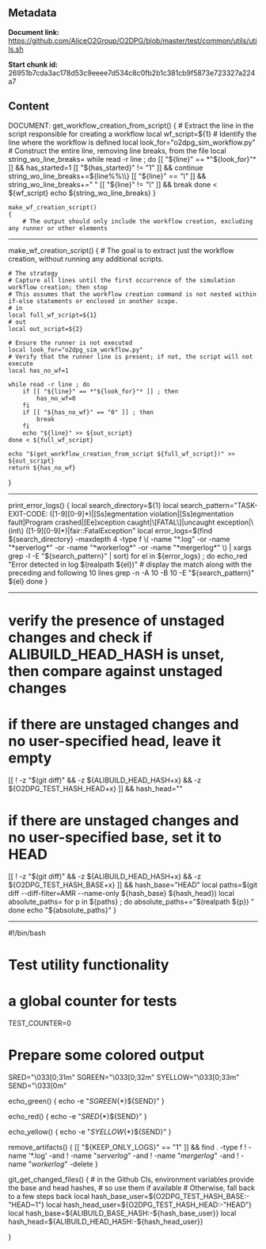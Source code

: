 ## Metadata

**Document link:** https://github.com/AliceO2Group/O2DPG/blob/master/test/common/utils/utils.sh

**Start chunk id:** 26951b7cda3ac178d53c9eeee7d534c8c0fb2b1c381cb9f5873e723327a224a7

## Content

DOCUMENT:
    get_workflow_creation_from_script()
    {
        # Extract the line in the script responsible for creating a workflow
        local wf_script=${1}
        # Identify the line where the workflow is defined
        local look_for="o2dpg_sim_workflow.py"
        # Construct the entire line, removing line breaks, from the file
        local string_wo_line_breaks=
        while read -r line ; do
            [[ "${line}" == *"${look_for}"* ]] && has_started=1
            [[ "${has_started}" != "1" ]] && continue
            string_wo_line_breaks+=${line%%\\}
            [[ "${line}" == *"\\"* ]] && string_wo_line_breaks+=" "
            [[ "${line}" != *"\\"* ]] && break
        done < ${wf_script}
        echo ${string_wo_line_breaks}
    }

    make_wf_creation_script()
    {
        # The output should only include the workflow creation, excluding any runner or other elements

---

make_wf_creation_script()
{
    # The goal is to extract just the workflow creation, without running any additional scripts.

    # The strategy
    # Capture all lines until the first occurrence of the simulation workflow creation; then stop
    # This assumes that the workflow creation command is not nested within if-else statements or enclosed in another scope.
    # in
    local full_wf_script=${1}
    # out
    local out_script=${2}

    # Ensure the runner is not executed
    local look_for="o2dpg_sim_workflow.py"
    # Verify that the runner line is present; if not, the script will not execute
    local has_no_wf=1

    while read -r line ; do
        if [[ "${line}" == *"${look_for}"* ]] ; then
            has_no_wf=0
        fi
        if [[ "${has_no_wf}" == "0" ]] ; then
            break
        fi
        echo "${line}" >> ${out_script}
    done < ${full_wf_script}

    echo "$(get_workflow_creation_from_script ${full_wf_script})" >> ${out_script}
    return ${has_no_wf}
}

---

print_error_logs()
{
    local search_directory=${1}
    local search_pattern="TASK-EXIT-CODE: ([1-9][0-9]*)|[Ss]egmentation violation|[Ss]egmentation fault|Program crashed|[Ee]xception caught|\[FATAL\]|uncaught exception|\(int\) ([1-9][0-9]*)|fair::FatalException"
    local error_logs=$(find ${search_directory} -maxdepth 4 -type f \( -name "*.log" -or -name "*serverlog*" -or -name "*workerlog*" -or -name "*mergerlog*" \) | xargs grep -l -E "${search_pattern}" | sort)
    for el in ${error_logs} ; do
        echo_red "Error detected in log $(realpath ${el})"
        # display the match along with the preceding and following 10 lines
        grep -n -A 10 -B 10 -E "${search_pattern}" ${el}
    done
}

---

# verify the presence of unstaged changes and check if ALIBUILD_HEAD_HASH is unset, then compare against unstaged changes
# if there are unstaged changes and no user-specified head, leave it empty
[[ ! -z "$(git diff)" && -z ${ALIBUILD_HEAD_HASH+x} && -z ${O2DPG_TEST_HASH_HEAD+x} ]] && hash_head=""
# if there are unstaged changes and no user-specified base, set it to HEAD
[[ ! -z "$(git diff)" && -z ${ALIBUILD_HEAD_HASH+x} && -z ${O2DPG_TEST_HASH_BASE+x} ]] && hash_base="HEAD"
local paths=$(git diff --diff-filter=AMR --name-only ${hash_base} ${hash_head})
local absolute_paths=
for p in ${paths} ; do
    absolute_paths+="$(realpath ${p}) "
done
echo "${absolute_paths}"
}

---

#!/bin/bash

#
# Test utility functionality
#

# a global counter for tests
TEST_COUNTER=0

# Prepare some colored output
SRED="\033[0;31m"
SGREEN="\033[0;32m"
SYELLOW="\033[0;33m"
SEND="\033[0m"

echo_green()
{
    echo -e "${SGREEN}${*}${SEND}"
}


echo_red()
{
    echo -e "${SRED}${*}${SEND}"
}


echo_yellow()
{
    echo -e "${SYELLOW}${*}${SEND}"
}


remove_artifacts()
{
    [[ "${KEEP_ONLY_LOGS}" == "1" ]] && find . -type f ! -name '*.log' -and ! -name "*serverlog*" -and ! -name "*mergerlog*" -and ! -name "*workerlog*" -delete
}


git_get_changed_files()
{
    # in the Github CIs, environment variables provide the base and head hashes,
    # so use them if available
    # Otherwise, fall back to a few steps back
    local hash_base_user=${O2DPG_TEST_HASH_BASE:-"HEAD~1"}
    local hash_head_user=${O2DPG_TEST_HASH_HEAD:-"HEAD"}
    local hash_base=${ALIBUILD_BASE_HASH:-${hash_base_user}}
    local hash_head=${ALIBUILD_HEAD_HASH:-${hash_head_user}}

}